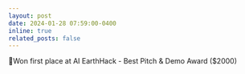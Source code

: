 ```yaml
---
layout: post
date: 2024-01-28 07:59:00-0400
inline: true
related_posts: false
---
```



🎉Won first place at AI EarthHack - Best Pitch & Demo Award ($2000)